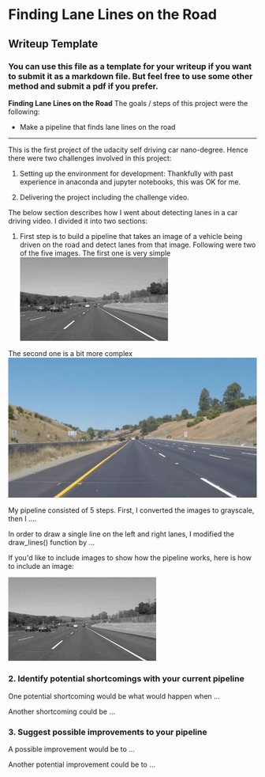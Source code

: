 # **Finding Lane Lines on the Road** 

## Writeup Template

### You can use this file as a template for your writeup if you want to submit it as a markdown file. But feel free to use some other method and submit a pdf if you prefer.

**Finding Lane Lines on the Road**
The goals / steps of this project were the following:
* Make a pipeline that finds lane lines on the road


[//]: # (Image References)

[image1]: ./examples/grayscale.jpg "Grayscale"
[image2]: ./test_images/whiteCarLaneSwitch.jpg "yellow and white lanes"
[image3]: ./test_images_output/HSVLane "HSV Image"
[image4]: ./test_images_output/Masked "Masked(Region of Interest)"
[image5]: ./test_images_output/img_houghLines "Hough Lines"
[image6]: ./test_images_output/solidWhiteCurve_WithLanes "Lane Detected"
[image7]: ./test_images_output/whiteCarLaneSwitch_WithLanes "Mixed lane detected"
---

This is the first project of the udacity self driving car nano-degree. Hence there were two challenges involved in this project:

1) Setting up the environment for development: Thankfully with past experience in anaconda and jupyter notebooks, this was OK for me.

2) Delivering the project including the challenge video. 

The below section describes how I went about detecting lanes in a car driving video. I divided it into two sections:

1. First step is to build a pipeline that takes an image of a vehicle being driven on the road and detect lanes from that image.
Following were two of the five images. The first one is very simple
![Simple car on road][image1]

The second one is a bit more complex
![Bit more complex][image2]

My pipeline consisted of 5 steps. First, I converted the images to grayscale, then I .... 

In order to draw a single line on the left and right lanes, I modified the draw_lines() function by ...

If you'd like to include images to show how the pipeline works, here is how to include an image: 

![alt text][image1]


### 2. Identify potential shortcomings with your current pipeline


One potential shortcoming would be what would happen when ... 

Another shortcoming could be ...


### 3. Suggest possible improvements to your pipeline

A possible improvement would be to ...

Another potential improvement could be to ...
